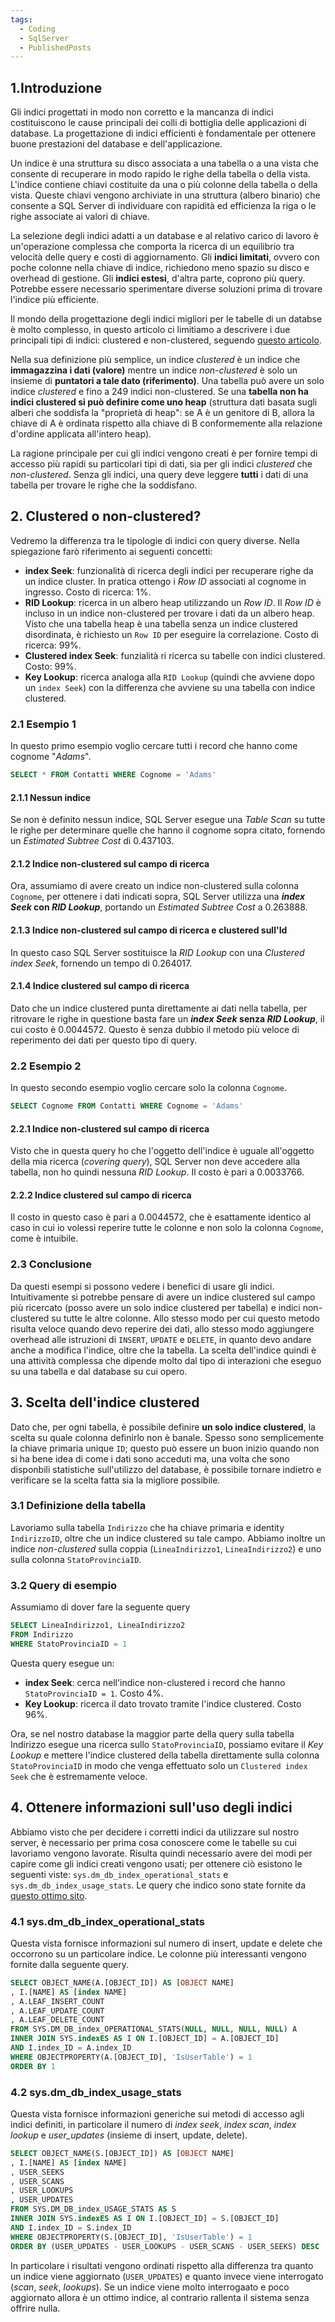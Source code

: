 ```yaml
---
tags:
  - Coding
  - SqlServer
  - PublishedPosts
---
```



## 1.Introduzione
Gli indici progettati in modo non corretto e la mancanza di indici costituiscono le cause principali dei colli di bottiglia delle applicazioni di database. La progettazione di indici efficienti è fondamentale per ottenere buone prestazioni del database e dell'applicazione.

Un indice è una struttura su disco associata a una tabella o a una vista che consente di recuperare in modo rapido le righe della tabella o della vista. L'indice contiene chiavi costituite da una o più colonne della tabella o della vista. Queste chiavi vengono archiviate in una struttura (albero binario) che consente a SQL Server di individuare con rapidità ed efficienza la riga o le righe associate ai valori di chiave.

La selezione degli indici adatti a un database e al relativo carico di lavoro è un'operazione complessa che comporta la ricerca di un equilibrio tra velocità delle query e costi di aggiornamento. Gli **indici limitati**, ovvero con poche colonne nella chiave di indice, richiedono meno spazio su disco e overhead di gestione. Gli **indici estesi**, d'altra parte, coprono più query. Potrebbe essere necessario sperimentare diverse soluzioni prima di trovare l'indice più efficiente.

Il mondo della progettazione degli indici migliori per le tabelle di un databse è molto complesso, in questo articolo ci limitiamo a descrivere i due principali tipi di indici: clustered e non-clustered, seguendo [questo articolo](https://www.mssqltips.com/sqlservertip/1206/understanding-sql-server-indexing).

Nella sua definizione più semplice, un indice *clustered* è un indice che **immagazzina i dati (valore)** mentre un indice *non-clustered* è solo un insieme di **puntatori a tale dato (riferimento)**.
Una tabella può avere un solo indice *clustered* e fino a 249 indici non-clustered.
Se una **tabella non ha indici clustered si può definire come uno heap** (struttura dati basata sugli alberi che soddisfa la "proprietà di heap": se A è un genitore di B, allora la chiave di A è ordinata rispetto alla chiave di B conformemente alla relazione d'ordine applicata all'intero heap).

La ragione principale per cui gli indici vengono creati è per fornire tempi di accesso più rapidi su particolari tipi di dati, sia per gli indici *clustered* che *non-clustered*. Senza gli indici, una query deve leggere **tutti** i dati di una tabella per trovare le righe che la soddisfano.

## 2. Clustered o non-clustered?
Vedremo la differenza tra le tipologie di indici con query diverse.
Nella spiegazione farò riferimento ai seguenti concetti:
- **index Seek**: funzionalità di ricerca degli indici per recuperare righe da un indice cluster. In pratica ottengo i *Row ID* associati al cognome in ingresso. Costo di ricerca: 1%.
- **RID Lookup**: ricerca in un albero heap utilizzando un *Row ID*. Il *Row ID* è incluso in un indice non-clustered per trovare i dati da un albero heap. Visto che una tabella heap è una tabella senza un indice clustered disordinata, è richiesto un `Row ID` per eseguire la correlazione. Costo di ricerca: 99%.
- **Clustered index Seek**: funzialità ri ricerca su tabelle con indici clustered. Costo: 99%.
- **Key Lookup**: ricerca analoga alla `RID Lookup` (quindi che avviene dopo un `index Seek`) con la differenza che avviene su una tabella con indice clustered.

### 2.1 Esempio 1
In questo primo esempio voglio cercare tutti i record che hanno come cognome "*Adams*".
```sql
SELECT * FROM Contatti WHERE Cognome = 'Adams'
```
#### 2.1.1 Nessun indice
Se non è definito nessun indice, SQL Server esegue una *Table Scan* su tutte le righe per determinare quelle che hanno il cognome sopra citato, fornendo un *Estimated Subtree Cost* di 0.437103.

#### 2.1.2 Indice non-clustered sul campo di ricerca
Ora, assumiamo di avere creato un indice non-clustered sulla colonna `Cognome`, per ottenere i dati indicati sopra, SQL Server utilizza una ***index Seek* con *RID Lookup***, portando un *Estimated Subtree Cost* a 0.263888.

#### 2.1.3 Indice non-clustered sul campo di ricerca e clustered sull'Id
In questo caso SQL Server sostituisce la *RID Lookup* con una *Clustered index Seek*, fornendo un tempo di 0.264017.

#### 2.1.4 Indice clustered sul campo di ricerca
Dato che un indice clustered punta direttamente ai dati nella tabella, per ritrovare le righe in questione basta fare un ***index Seek* senza *RID Lookup***, il cui costo è 0.0044572. Questo è senza dubbio il metodo più veloce di reperimento dei dati per questo tipo di query.

### 2.2 Esempio 2
In questo secondo esempio voglio cercare solo la colonna `Cognome`.
```sql
SELECT Cognome FROM Contatti WHERE Cognome = 'Adams'
```
#### 2.2.1 Indice non-clustered sul campo di ricerca
Visto che in questa query ho che l'oggetto dell'indice è uguale all'oggetto della mia ricerca (*covering query*), SQL Server non deve accedere alla tabella, non ho quindi nessuna *RID Lookup*. Il costo è pari a 0.0033766.

#### 2.2.2 Indice clustered sul campo di ricerca
Il costo in questo caso è pari a 0.0044572, che è esattamente identico al caso in cui io volessi reperire tutte le colonne e non solo la colonna `Cognome`, come è intuibile.

### 2.3 Conclusione
Da questi esempi si possono vedere i benefici di usare gli indici.
Intuitivamente si potrebbe pensare di avere un indice clustered sul campo più ricercato (posso avere un solo indice clustered per tabella) e indici non-clustered su tutte le altre colonne.
Allo stesso modo per cui questo metodo risulta veloce quando devo reperire dei dati, allo stesso modo aggiungere overhead alle istruzioni di `INSERT`, `UPDATE` e `DELETE`, in quanto devo andare anche a modifica l'indice, oltre che la tabella.
La scelta dell'indice quindi è una attività complessa che dipende molto dal tipo di interazioni che eseguo su una tabella e dal database su cui opero.

## 3. Scelta dell'indice clustered
Dato che, per ogni tabella, è possibile definire **un solo indice clustered**, la scelta su quale colonna definirlo non è banale.
Spesso sono semplicemente la chiave primaria unique `ID`; questo può essere un buon inizio quando non si ha bene idea di come i dati sono acceduti ma, una volta che sono disponbili statistiche sull'utilizzo del database, è possibile tornare indietro e verificare se la scelta fatta sia la migliore possibile.
### 3.1 Definizione della tabella
Lavoriamo sulla tabella `Indirizzo` che ha chiave primaria e identity `IndirizzoID`, oltre che un indice clustered su tale campo.
Abbiamo inoltre un indice *non-clustered* sulla coppia (`LineaIndirizzo1`, `LineaIndirizzo2`) e uno sulla colonna `StatoProvinciaID`.
### 3.2 Query di esempio
Assumiamo di dover fare la seguente query
```sql
SELECT LineaIndirizzo1, LineaIndirizzo2
FROM Indirizzo
WHERE StatoProvinciaID = 1
```
Questa query esegue un:
- **index Seek**: cerca nell'indice non-clustered i record che hanno `StatoProvinciaID = 1`. Costo 4%.
- **Key Lookup**: ricerca il dato trovato tramite l'indice clustered. Costo 96%.

Ora, se nel nostro database la maggior parte della query sulla tabella Indirizzo esegue una ricerca sullo `StatoProvinciaID`, possiamo evitare il *Key Lookup* e mettere l'indice clustered della tabella direttamente sulla colonna `StatoProvinciaID` in modo che venga effettuato solo un `Clustered index Seek` che è estremamente veloce.

## 4. Ottenere informazioni sull'uso degli indici
Abbiamo visto che per decidere i corretti indici da utilizzare sul nostro server, è necessario per prima cosa conoscere come le tabelle su cui lavoriamo vengono lavorate.
Risulta quindi necessario avere dei modi per capire come gli indici creati vengono usati; per ottenere ciò esistono le seguenti viste: `sys.dm_db_index_operational_stats` e `sys.dm_db_index_usage_stats`.
Le query che indico sono state fornite da [questo ottimo sito](https://www.mssqltips.com/sqlservertip/1239/how-to-get-index-usage-information-in-sql-server/).


### 4.1 sys.dm_db_index_operational_stats
Questa vista fornisce informazioni sul numero di insert, update e delete che occorrono su un particolare indice. Le colonne più interessanti vengono fornite dalla seguente query.
```sql
SELECT OBJECT_NAME(A.[OBJECT_ID]) AS [OBJECT NAME]
, I.[NAME] AS [index NAME]
, A.LEAF_INSERT_COUNT
, A.LEAF_UPDATE_COUNT
, A.LEAF_DELETE_COUNT
FROM SYS.DM_DB_index_OPERATIONAL_STATS(NULL, NULL, NULL, NULL) A
INNER JOIN SYS.indexES AS I ON I.[OBJECT_ID] = A.[OBJECT_ID]
AND I.index_ID = A.index_ID
WHERE OBJECTPROPERTY(A.[OBJECT_ID], 'IsUserTable') = 1
ORDER BY 1
```

### 4.2 sys.dm_db_index_usage_stats
Questa vista fornisce informazioni generiche sui metodi di accesso agli indici definiti, in particolare il numero di *index seek*, *index scan*, *index lookup* e *user_updates* (insieme di insert, update, delete).
```sql
SELECT OBJECT_NAME(S.[OBJECT_ID]) AS [OBJECT NAME]
, I.[NAME] AS [index NAME]
, USER_SEEKS
, USER_SCANS
, USER_LOOKUPS
, USER_UPDATES
FROM SYS.DM_DB_index_USAGE_STATS AS S
INNER JOIN SYS.indexES AS I ON I.[OBJECT_ID] = S.[OBJECT_ID]
AND I.index_ID = S.index_ID
WHERE OBJECTPROPERTY(S.[OBJECT_ID], 'IsUserTable') = 1
ORDER BY (USER_UPDATES - USER_LOOKUPS - USER_SCANS - USER_SEEKS) DESC
```
In particolare i risultati vengono ordinati rispetto alla differenza tra quanto un indice viene aggiornato (`USER_UPDATES`) e quanto invece viene interrogato (*scan*, *seek*, *lookups*). Se un indice viene molto interrogaato e poco aggiornato allora è un ottimo indice, al contrario rallenta il sistema senza offrire nulla.
